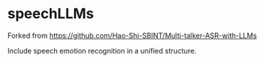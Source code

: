 # speechLLMs

Forked from https://github.com/Hao-Shi-SBINT/Multi-talker-ASR-with-LLMs

Include speech emotion recognition in a unified structure.